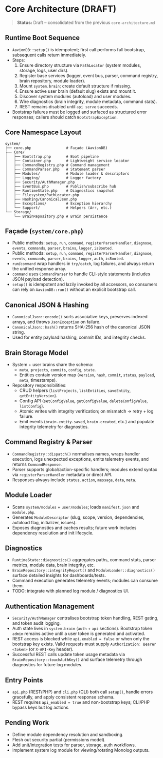 # Core Architecture (DRAFT)

> **Status:** Draft – consolidated from the previous `core-architecture.md`

## Runtime Boot Sequence
- `AavionDB::setup()` is idempotent; first call performs full bootstrap, subsequent calls return immediately.  
- Steps:
  1. Ensure directory structure via `PathLocator` (system modules, storage, logs, user dirs).  
  2. Register base services (logger, event bus, parser, command registry, brain repository, module loader).  
  3. Mount `system.brain`; create default structure if missing.  
  4. Ensure active user brain (default slug) exists and mount it.  
  5. Discover system modules (autoload) and user modules.  
  6. Wire diagnostics (brain integrity, module metadata, command stats).  
  7. REST remains disabled until `api serve` succeeds.
- Bootstrap failures must be logged and surfaced as structured error responses; callers should catch `BootstrapException`.

## Core Namespace Layout
```
system/
├── core.php                # Façade (AavionDB)
├── Core/
│   ├── Bootstrap.php       # Boot pipeline
│   ├── Container.php       # Lightweight service locator
│   ├── CommandRegistry.php # Command management
│   ├── CommandParser.php   # Statement parser
│   ├── Modules/            # Module loader & descriptors
│   ├── Logging/            # Logger factory
│   ├── Security/AuthManager.php
│   ├── EventBus.php        # Publish/subscribe hub
│   ├── RuntimeState.php    # Diagnostics snapshot
│   ├── Filesystem/PathLocator.php
│   ├── Hashing/CanonicalJson.php
│   ├── Exceptions/         # Exception hierarchy
│   └── Support/            # Helpers (Arr, etc.)
└── Storage/
    └── BrainRepository.php # Brain persistence
```

## Façade (`system/core.php`)
- Public methods: `setup`, `run`, `command`, `registerParserHandler`, `diagnose`, `events`, `commands`, `parser`, `brains`, `logger`, `isBooted`.  
- Public methods: `setup`, `run`, `command`, `registerParserHandler`, `diagnose`, `events`, `commands`, `parser`, `brains`, `logger`, `auth`, `isBooted`.  
- `run`/`command` wrap handlers in `try/catch`, log failures, and always return the unified response array.  
- `command` uses `CommandParser` to handle CLI-style statements (includes JSON payload detection).  
- `setup()` is idempotent and lazily invoked by all accessors, so consumers can rely on `AavionDB::run()` without an explicit bootstrap call.

## Canonical JSON & Hashing
- `CanonicalJson::encode()` sorts associative keys, preserves indexed arrays, and throws `JsonException` on failure.  
- `CanonicalJson::hash()` returns SHA-256 hash of the canonical JSON string.  
- Used for entity payload hashing, commit IDs, and integrity checks.

## Brain Storage Model
- System + user brains share the schema:
  - `meta`, `projects`, `commits`, `config`, `state`.  
  - Entities contain version map (`version`, `hash`, `commit`, `status`, `payload`, `meta`, timestamps).  
- Repository responsibilities:
  - CRUD helpers (`listProjects`, `listEntities`, `saveEntity`, `getEntityVersion`).  
  - Config API (`setConfigValue`, `getConfigValue`, `deleteConfigValue`, `listConfig`).  
  - Atomic writes with integrity verification; on mismatch → retry + log failure.  
  - Emit events (`brain.entity.saved`, `brain.created`, etc.) and populate integrity telemetry for diagnostics.

## Command Registry & Parser
- `CommandRegistry::dispatch()` normalises names, wraps handler execution, logs unexpected exceptions, emits telemetry events, and returns `CommandResponse`.  
- Parser supports global/action-specific handlers; modules extend syntax via `registerParserHandler` metadata or direct API.  
- Responses always include `status`, `action`, `message`, `data`, `meta`.

## Module Loader
- Scans `system/modules` + `user/modules`; loads `manifest.json` and `module.php`.  
- Generates `ModuleDescriptor` (slug, scope, version, dependencies, autoload flag, initializer, issues).  
- Exposes diagnostics and caches results; future work includes dependency resolution and init lifecycle.

## Diagnostics
- `RuntimeState::diagnostics()` aggregates paths, command stats, parser metrics, module data, brain integrity, etc.  
- `BrainRepository::integrityReport()` and `ModuleLoader::diagnostics()` surface detailed insights for dashboards/tests.  
- Command execution generates telemetry events; modules can consume them.  
- TODO: integrate with planned log module / diagnostics UI.

## Authentication Management
- `Security/AuthManager` centralises bootstrap token handling, REST gating, and token audit logging.  
- Auth state lives in `system.brain` (`auth` + `api` sections). Bootstrap token `admin` remains active until a user token is generated and activated.  
- REST access is blocked while `api.enabled = false` or when only the bootstrap key exists. Valid requests must supply `Authorization: Bearer <token>` (or `X-API-Key` header).  
- Successful REST calls update token usage metadata via `BrainRepository::touchAuthKey()` and surface telemetry through diagnostics for future log modules.

## Entry Points
- `api.php` (REST/PHP) and `cli.php` (CLI) both call `setup()`, handle errors gracefully, and apply consistent response schema.  
- REST requires `api_enabled = true` and non-bootstrap keys; CLI/PHP bypass keys but log actions.

## Pending Work
- Define module dependency resolution and sandboxing.  
- Flesh out security partial (permissions model).  
- Add unit/integration tests for parser, storage, auth workflows.  
- Implement system log module for viewing/rotating Monolog outputs.
